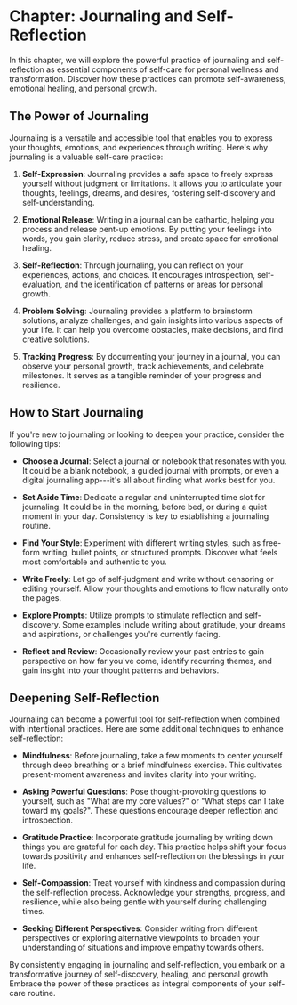 Chapter: Journaling and Self-Reflection
=======================================

In this chapter, we will explore the powerful practice of journaling and self-reflection as essential components of self-care for personal wellness and transformation. Discover how these practices can promote self-awareness, emotional healing, and personal growth.

The Power of Journaling
-----------------------

Journaling is a versatile and accessible tool that enables you to express your thoughts, emotions, and experiences through writing. Here's why journaling is a valuable self-care practice:

1. **Self-Expression**: Journaling provides a safe space to freely express yourself without judgment or limitations. It allows you to articulate your thoughts, feelings, dreams, and desires, fostering self-discovery and self-understanding.

2. **Emotional Release**: Writing in a journal can be cathartic, helping you process and release pent-up emotions. By putting your feelings into words, you gain clarity, reduce stress, and create space for emotional healing.

3. **Self-Reflection**: Through journaling, you can reflect on your experiences, actions, and choices. It encourages introspection, self-evaluation, and the identification of patterns or areas for personal growth.

4. **Problem Solving**: Journaling provides a platform to brainstorm solutions, analyze challenges, and gain insights into various aspects of your life. It can help you overcome obstacles, make decisions, and find creative solutions.

5. **Tracking Progress**: By documenting your journey in a journal, you can observe your personal growth, track achievements, and celebrate milestones. It serves as a tangible reminder of your progress and resilience.

How to Start Journaling
-----------------------

If you're new to journaling or looking to deepen your practice, consider the following tips:

* **Choose a Journal**: Select a journal or notebook that resonates with you. It could be a blank notebook, a guided journal with prompts, or even a digital journaling app---it's all about finding what works best for you.

* **Set Aside Time**: Dedicate a regular and uninterrupted time slot for journaling. It could be in the morning, before bed, or during a quiet moment in your day. Consistency is key to establishing a journaling routine.

* **Find Your Style**: Experiment with different writing styles, such as free-form writing, bullet points, or structured prompts. Discover what feels most comfortable and authentic to you.

* **Write Freely**: Let go of self-judgment and write without censoring or editing yourself. Allow your thoughts and emotions to flow naturally onto the pages.

* **Explore Prompts**: Utilize prompts to stimulate reflection and self-discovery. Some examples include writing about gratitude, your dreams and aspirations, or challenges you're currently facing.

* **Reflect and Review**: Occasionally review your past entries to gain perspective on how far you've come, identify recurring themes, and gain insight into your thought patterns and behaviors.

Deepening Self-Reflection
-------------------------

Journaling can become a powerful tool for self-reflection when combined with intentional practices. Here are some additional techniques to enhance self-reflection:

* **Mindfulness**: Before journaling, take a few moments to center yourself through deep breathing or a brief mindfulness exercise. This cultivates present-moment awareness and invites clarity into your writing.

* **Asking Powerful Questions**: Pose thought-provoking questions to yourself, such as "What are my core values?" or "What steps can I take toward my goals?". These questions encourage deeper reflection and introspection.

* **Gratitude Practice**: Incorporate gratitude journaling by writing down things you are grateful for each day. This practice helps shift your focus towards positivity and enhances self-reflection on the blessings in your life.

* **Self-Compassion**: Treat yourself with kindness and compassion during the self-reflection process. Acknowledge your strengths, progress, and resilience, while also being gentle with yourself during challenging times.

* **Seeking Different Perspectives**: Consider writing from different perspectives or exploring alternative viewpoints to broaden your understanding of situations and improve empathy towards others.

By consistently engaging in journaling and self-reflection, you embark on a transformative journey of self-discovery, healing, and personal growth. Embrace the power of these practices as integral components of your self-care routine.

